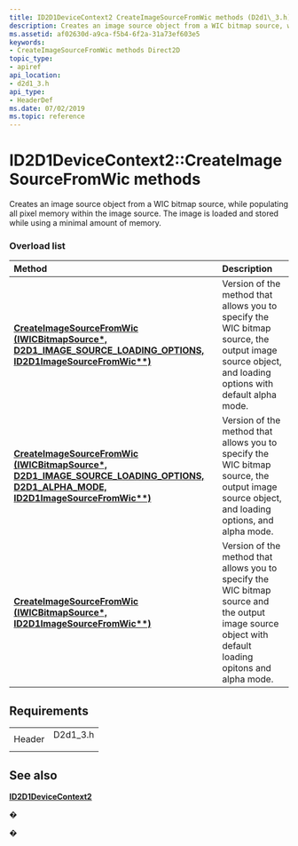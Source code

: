 ```yaml
---
title: ID2D1DeviceContext2 CreateImageSourceFromWic methods (D2d1\_3.h)
description: Creates an image source object from a WIC bitmap source, while populating all pixel memory within the image source. The image is loaded and stored while using a minimal amount of memory.
ms.assetid: af02630d-a9ca-f5b4-6f2a-31a73ef603e5
keywords:
- CreateImageSourceFromWic methods Direct2D
topic_type:
- apiref
api_location:
- d2d1_3.h
api_type:
- HeaderDef
ms.date: 07/02/2019
ms.topic: reference
---
```


# ID2D1DeviceContext2::CreateImageSourceFromWic methods

Creates an image source object from a WIC bitmap source, while populating all pixel memory within the image source. The image is loaded and stored while using a minimal amount of memory.

### Overload list



| Method                                                                                                                                                                                       | Description                                                                                                                                                       |
|:---------------------------------------------------------------------------------------------------------------------------------------------------------------------------------------------|:------------------------------------------------------------------------------------------------------------------------------------------------------------------|
| [**CreateImageSourceFromWic (IWICBitmapSource\*, D2D1\_IMAGE\_SOURCE\_LOADING\_OPTIONS, ID2D1ImageSourceFromWic\*\*)**](https://msdn.microsoft.com/library/Dn890793(v=VS.85).aspx)                   | Version of the method that allows you to specify the WIC bitmap source, the output image source object, and loading options with default alpha mode.<br/>   |
| [**CreateImageSourceFromWic (IWICBitmapSource\*, D2D1\_IMAGE\_SOURCE\_LOADING\_OPTIONS, D2D1\_ALPHA\_MODE, ID2D1ImageSourceFromWic\*\*)**](https://msdn.microsoft.com/library/Dn890792(v=VS.85).aspx) | Version of the method that allows you to specify the WIC bitmap source, the output image source object, and loading options, and alpha mode.<br/>           |
| [**CreateImageSourceFromWic (IWICBitmapSource\*, ID2D1ImageSourceFromWic\*\*)**](https://msdn.microsoft.com/library/Dn890794(v=VS.85).aspx)                                                          | Version of the method that allows you to specify the WIC bitmap source and the output image source object with default loading opitons and alpha mode.<br/> |



## Requirements



|                   |                                                                                      |
|-------------------|--------------------------------------------------------------------------------------|
| Header<br/> | <dl> <dt>D2d1\_3.h</dt> </dl> |



## See also

<dl> <dt>

[**ID2D1DeviceContext2**](https://msdn.microsoft.com/library/Dn890789(v=VS.85).aspx)
</dt> </dl>

�

�





